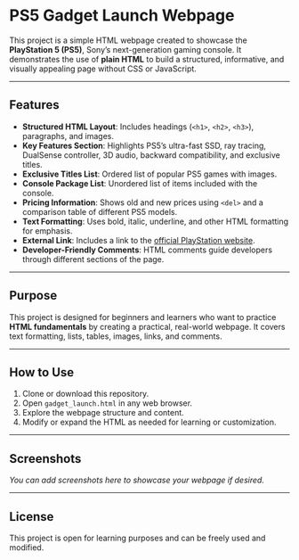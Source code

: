 # PS5 Gadget Launch Webpage

This project is a simple HTML webpage created to showcase the **PlayStation 5 (PS5)**, Sony’s next-generation gaming console. It demonstrates the use of **plain HTML** to build a structured, informative, and visually appealing page without CSS or JavaScript.

---

## Features

- **Structured HTML Layout**: Includes headings (`<h1>`, `<h2>`, `<h3>`), paragraphs, and images.
- **Key Features Section**: Highlights PS5’s ultra-fast SSD, ray tracing, DualSense controller, 3D audio, backward compatibility, and exclusive titles.
- **Exclusive Titles List**: Ordered list of popular PS5 games with images.
- **Console Package List**: Unordered list of items included with the console.
- **Pricing Information**: Shows old and new prices using `<del>` and a comparison table of different PS5 models.
- **Text Formatting**: Uses bold, italic, underline, and other HTML formatting for emphasis.
- **External Link**: Includes a link to the [official PlayStation website](https://www.playstation.com).
- **Developer-Friendly Comments**: HTML comments guide developers through different sections of the page.

---

## Purpose

This project is designed for beginners and learners who want to practice **HTML fundamentals** by creating a practical, real-world webpage. It covers text formatting, lists, tables, images, links, and comments.

---

## How to Use

1. Clone or download this repository.
2. Open `gadget_launch.html` in any web browser.
3. Explore the webpage structure and content.
4. Modify or expand the HTML as needed for learning or customization.

---

## Screenshots

*You can add screenshots here to showcase your webpage if desired.*

---

## License

This project is open for learning purposes and can be freely used and modified.
